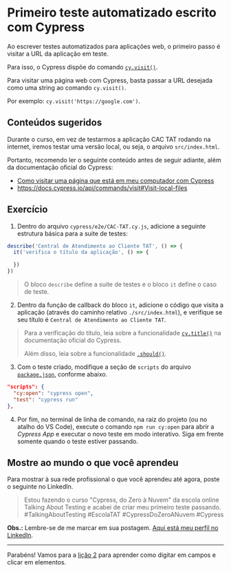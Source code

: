 # Primeiro teste automatizado escrito com Cypress

Ao escrever testes automatizados para aplicações web, o primeiro passo é visitar a URL da aplicação em teste.

Para isso, o Cypress dispõe do comando [`cy.visit()`](https://on.cypress.io/visit).

Para visitar uma página web com Cypress, basta passar a URL desejada como uma string ao comando `cy.visit()`.

Por exemplo: `cy.visit('https://google.com')`.

## Conteúdos sugeridos

Durante o curso, em vez de testarmos a aplicação CAC TAT rodando na internet, iremos testar uma versão local, ou seja, o arquivo `src/index.html`.

Portanto, recomendo ler o seguinte conteúdo antes de seguir adiante, além da documentação oficial do Cypress:

- [Como visitar uma página que está em meu computador com Cypress](https://talkingabouttesting.com/2021/02/11/como-visitar-uma-pagina-que-esta-em-meu-computador-com-cypress/)
- https://docs.cypress.io/api/commands/visit#Visit-local-files

## Exercício

1. Dentro do arquivo `cypress/e2e/CAC-TAT.cy.js`, adicione a seguinte estrutura básica para a suite de testes:

```js
describe('Central de Atendimento ao Cliente TAT', () => {
  it('verifica o título da aplicação', () => {

  })
})

```

>  O bloco `describe` define a suite de testes e o bloco `it` define o caso de teste.

2. Dentro da função de callback do bloco `it`, adicione o código que visita a aplicação (através do caminho relativo `./src/index.html`), e verifique se seu título é `Central de Atendimento ao Cliente TAT`.

>  Para a verificação do título, leia sobre a funcionalidade [`cy.title()`](https://on.cypress.io/title) na documentação oficial do Cypress.
>
> Além disso, leia sobre a funcionalidade [`.should()`](https://on.cypress.io/should).

3. Com o teste criado, modifique a seção de `scripts` do arquivo [`package.json`](../package.json), conforme abaixo.

```json
"scripts": {
  "cy:open": "cypress open",
  "test": "cypress run"
},

```

4. Por fim, no terminal de linha de comando, na raiz do projeto (ou no atalho do VS Code), execute o comando `npm run cy:open` para abrir a _Cypress App_ e executar o novo teste em modo interativo. Siga em frente somente quando o teste estiver passando.

## Mostre ao mundo o que você aprendeu

Para mostrar à sua rede profissional o que você aprendeu até agora, poste o seguinte no LinkedIn.

> Estou fazendo o curso "Cypress, do Zero à Nuvem" da escola online Talking About Testing e acabei de criar meu primeiro teste passando. #TalkingAboutTesting #EscolaTAT #CypressDoZeroANuvem #Cypress

**Obs.:** Lembre-se de me marcar em sua postagem. [Aqui está meu perfil no LinkedIn](https://www.linkedin.com/in/leonardo-martins-889556a1?utm_source=share&utm_campaign=share_via&utm_content=profile&utm_medium=ios_app).

___

Parabéns! Vamos para a [lição 2](./02.md) para aprender como digitar em campos e clicar em elementos.
